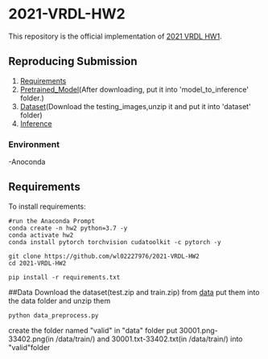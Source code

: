 # 2021-VRDL-HW2

This repository is the official implementation of [2021 VRDL HW1](https://competitions.codalab.org/competitions/35668?secret_key=09789b13-35ec-4928-ac0f-6c86631dda07). 


## Reproducing Submission
1. [Requirements](#Requirements)
2. [Pretrained_Model](#Pretrained_Model)(After downloading, put it into 'model_to_inference' folder.)
3. [Dataset](#Dataset)(Download the testing_images,unzip it and put it into 'dataset' folder)
4. [Inference](#Inference)

### Environment
-Anoconda



## Requirements

To install requirements:

```setup
#run the Anaconda Prompt
conda create -n hw2 python=3.7 -y
conda activate hw2
conda install pytorch torchvision cudatoolkit -c pytorch -y

git clone https://github.com/wl02227976/2021-VRDL-HW2
cd 2021-VRDL-HW2

pip install -r requirements.txt
```


##Data
Download the dataset(test.zip and train.zip) from [data](https://drive.google.com/drive/folders/1rcPvAKc6IzfcppW4ShS8HRmYsaB6llvk?usp=sharing)
put them into the data folder and unzip them

```data
python data_preprocess.py
```

create the folder named "valid" in "data" folder
put 30001.png-33402.png(in /data/train/) and 30001.txt-33402.txt(in /data/train/) into "valid"folder




